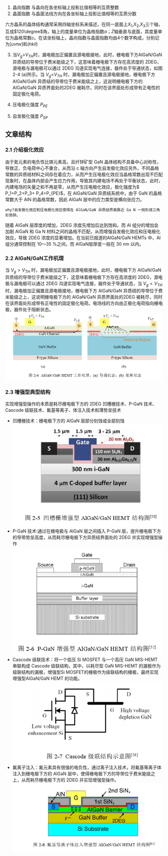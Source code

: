 1. 晶向指数 
与晶向在各坐标轴上投影比值相等的互质整数
2. 晶面指数
与晶面法线方向在各坐标轴上投影比值相等的互质分数

六方晶系的晶体结构通常采用四轴坐标系来描述，在同一底面上$X_1$,$X_2$,$X_3$三个轴，互成$120\degree$角，轴上的度量单位为晶格指数$a$；$Z$轴垂直与底面，其度量单位为晶格常数$c$。在该坐标轴上，晶向指数与晶面指数均由4个数字构成，分别记为\[$uvtw$\]和\($hkil$\)

3. 当$V_g$>$V_{TH}$时，漏电极加正偏置且源电极接地，此时，栅电极下方AlGaN/GaN异质结的导带位于费米能级之下，这意味着栅电极下方存在高浓度的 2DEG，源电极与漏电极可以通过 2DEG 沟道实现电气连接，器件处于导通状态，如图 2-4 (a)所示。当 $V_g$<$V_{TH}$ 时，漏电极加正偏置且源电极接地，栅电极下方 AlGaN/GaN 异质结的导带位于费米能级之上，这说明栅电极下方的 AlGaN/GaN 异质界面处的2DEG 被耗尽，同时在该界面处形成带有正电性的固定极化电荷。

4. 压电极化强度 $P_{PE}$
5. 自发极化强度 $P_{SP}$


## 文章结构
### 2.1 介绍极化效应

由于氮元素的电负性比镓元素高，且纤锌矿型 GaN 晶体结构不具备中心对称性，导致正、负电荷中心不重合，从而沿 c 轴方向产生自发极化效应另外，不同晶格常数的异质结材料之间存在着应力，从而产生压电极化效应当晶格常数出现不匹配现象时，在晶体内部会产生应力作用，导致其内建电场不再处于平衡状态，此时，内建电场的矢量之和不再是零，从而产生压电极化效应，极化强度为$ P_1+P_2+P_3+ P_4=P_{PE}$，在 AlGaN/GaN 异质结系统中，由于 GaN 的晶格常数大于 AlN 的晶格常数，因此 AlGaN 层中的应力类型是横向张应力。
```
why?自发极化效应和压电极化效应使得在 AlGaN/GaN 异质结界面靠近 Ga N 一侧形成三角形势阱。
```
随着 AlGaN 层厚度的增加，2DEG 浓度先增加后达到饱和。而 Al 组分的增加会加剧 AlGaN 和 Ga N 材料之间的晶格不匹配，从而增强自发极化效应和压电极化效应，导致 2DEG 浓度的显著增加。在当前已报道的AlGaN/GaN HEMTs 中，Al 组分通常控制在 10～35 %之间，而 AlGaN层厚度一般在 30 nm 以内。

### 2.2 AlGaN/GaN工作机理
当 $V_g>V_{TH}$ 时，漏电极加正偏置且源电极接地，此时，栅电极下方 AlGaN/GaN异质结的导带位于费米能级之下，这意味着栅电极下方存在高浓度的 2DEG，源电极与漏电极可以通过 2DEG 沟道实现电气连接，器件处于导通状态，当 $V_g<V_{TH}$ 时，漏电极加正偏置且源电极接地，栅电极下方 AlGaN/GaN 异质结的导带位于费米能级之上，这说明栅电极下方的 AlGaN/GaN 异质界面处的2DEG 被耗尽，同时在该界面处形成带有正电性的固定极化电荷。电场线的方向由正极化电荷指向栅电极，器件处于阻断状态。
![AlGaNGaN HEMT工作机理.png](./assets/AlGaNGaN%20HEMT工作机理.png)

### 2.3 增强型典型结构
实现增强型操作的本质是耗尽栅电极下方的 2DEG
凹槽栅技术、P-GaN 技术、Cascode 级联技术、氟基等离子、体注入技术和薄势垒技术

+ 凹槽栅技术：栅电极下方的 AlGaN 层部分刻蚀或全部刻蚀
![凹槽栅增强型 AlGaN/GaN HEMT 结构图](./assets/凹槽栅增强型%20AlGaNGaN%20HEMT%20结构图.png)
+ P-GaN 技术:通过在栅电极与 AlGaN 层之间插入 P-GaN 层，提升栅电极下方的导带势垒高度，从而耗尽栅电极下方异质结界面处的 2DEG 并实现增强型操作
![P-GaN 增强型 AlGaN/GaN HEMT 结构图](./assets/P-GaN%20增强型%20AlGaNGaN%20HEMT%20结构图.png)
+ Cascode 级联技术：将一个低压 Si MOSFET 与一个高压 GaN MIS-HEMT 串联构成 Cascode 级联结构，其中，以耗尽型 GaN MIS-HEMT 的漏极作为级联结构的漏极，增强型Si MOSFET的栅极作为级联结构的栅极，最终实现增强型AlGaN/GaN HEMT 的功能。
![Cascode 级联结构示意图](./assets/Cascode%20级联结构示意图.png)
+ 氟离子注入：氟元素具有很强的电负性，通过离子注入技术，将氟基等离子体注入到栅电极下方的 AlGaN 层中，使得栅电极下方的导带位于费米能级之上，从而耗尽栅电极下方的 2DEG 并实现增强型操作。
![](./assets/氟基等离子体注入增强型%20AlGaNGaN%20HEMT%20结构图.png)
